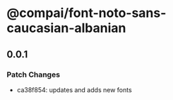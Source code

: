 # @compai/font-noto-sans-caucasian-albanian

## 0.0.1
### Patch Changes

- ca38f854: updates and adds new fonts
